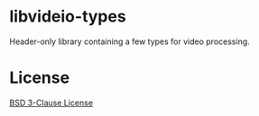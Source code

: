 # libvideio-types

Header-only library containing a few types for video processing.

# License

[BSD 3-Clause License](LICENSE)
